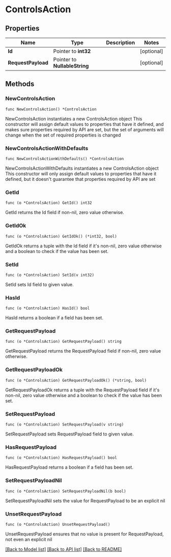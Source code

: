 # ControlsAction

## Properties

Name | Type | Description | Notes
------------ | ------------- | ------------- | -------------
**Id** | Pointer to **int32** |  | [optional] 
**RequestPayload** | Pointer to **NullableString** |  | [optional] 

## Methods

### NewControlsAction

`func NewControlsAction() *ControlsAction`

NewControlsAction instantiates a new ControlsAction object
This constructor will assign default values to properties that have it defined,
and makes sure properties required by API are set, but the set of arguments
will change when the set of required properties is changed

### NewControlsActionWithDefaults

`func NewControlsActionWithDefaults() *ControlsAction`

NewControlsActionWithDefaults instantiates a new ControlsAction object
This constructor will only assign default values to properties that have it defined,
but it doesn't guarantee that properties required by API are set

### GetId

`func (o *ControlsAction) GetId() int32`

GetId returns the Id field if non-nil, zero value otherwise.

### GetIdOk

`func (o *ControlsAction) GetIdOk() (*int32, bool)`

GetIdOk returns a tuple with the Id field if it's non-nil, zero value otherwise
and a boolean to check if the value has been set.

### SetId

`func (o *ControlsAction) SetId(v int32)`

SetId sets Id field to given value.

### HasId

`func (o *ControlsAction) HasId() bool`

HasId returns a boolean if a field has been set.

### GetRequestPayload

`func (o *ControlsAction) GetRequestPayload() string`

GetRequestPayload returns the RequestPayload field if non-nil, zero value otherwise.

### GetRequestPayloadOk

`func (o *ControlsAction) GetRequestPayloadOk() (*string, bool)`

GetRequestPayloadOk returns a tuple with the RequestPayload field if it's non-nil, zero value otherwise
and a boolean to check if the value has been set.

### SetRequestPayload

`func (o *ControlsAction) SetRequestPayload(v string)`

SetRequestPayload sets RequestPayload field to given value.

### HasRequestPayload

`func (o *ControlsAction) HasRequestPayload() bool`

HasRequestPayload returns a boolean if a field has been set.

### SetRequestPayloadNil

`func (o *ControlsAction) SetRequestPayloadNil(b bool)`

 SetRequestPayloadNil sets the value for RequestPayload to be an explicit nil

### UnsetRequestPayload
`func (o *ControlsAction) UnsetRequestPayload()`

UnsetRequestPayload ensures that no value is present for RequestPayload, not even an explicit nil

[[Back to Model list]](../README.md#documentation-for-models) [[Back to API list]](../README.md#documentation-for-api-endpoints) [[Back to README]](../README.md)


